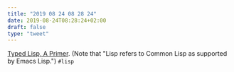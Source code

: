 ```yaml
---
title: "2019 08 24 08 28 24"
date: 2019-08-24T08:28:24+02:00
draft: false
type: "tweet"
---
```

[Typed Lisp, A Primer](https://alhassy.github.io/TypedLisp/). (Note that "Lisp refers to Common Lisp as supported by Emacs Lisp.") `#lisp`
